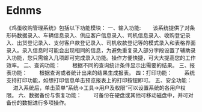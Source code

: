 # Ednms
 《鸡蛋收购管理系统》包括以下功能模块：    一、输入功能:   　　该系统提供了对条形码数据录入、车辆信息录入、供应客户信息录入、司机信息录入、收购登记录入、出货登记录入、支付客户款登记录入、司机收款登记等的模式录入和表格界面录入。录入信息时可能会出现相同的信息，为避免重复录入部分字段设置了辅助录入功能，您只需输入几项即可完成录入功能。操作方便快捷，可大大提高您的工作效率。    二、查询功能：   　　根据不同的查询统计条件显示出需要的结果。    三、报表功能：   　　根据查询或者统计出来的结果生成报表。   四：打印功能：   　　系统支持打印功能，如想打印信息单击预览报表上的打印按钮即可。   五、安全功能：   　         进入系统后，单击菜单“系统→工具→用户及权限”可以设置系统的各用户权限。    六、数据备份与恢复功能：   　　可备份在硬盘或其他可移动磁盘中，并可对备份的数据进行多项操作。
